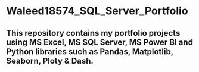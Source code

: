 # Waleed18574_SQL_Server_Portfolio
## This repository contains my portfolio projects using MS Excel, MS SQL Server, MS Power BI and Python libraries such as Pandas, Matplotlib, Seaborn, Ploty & Dash.
